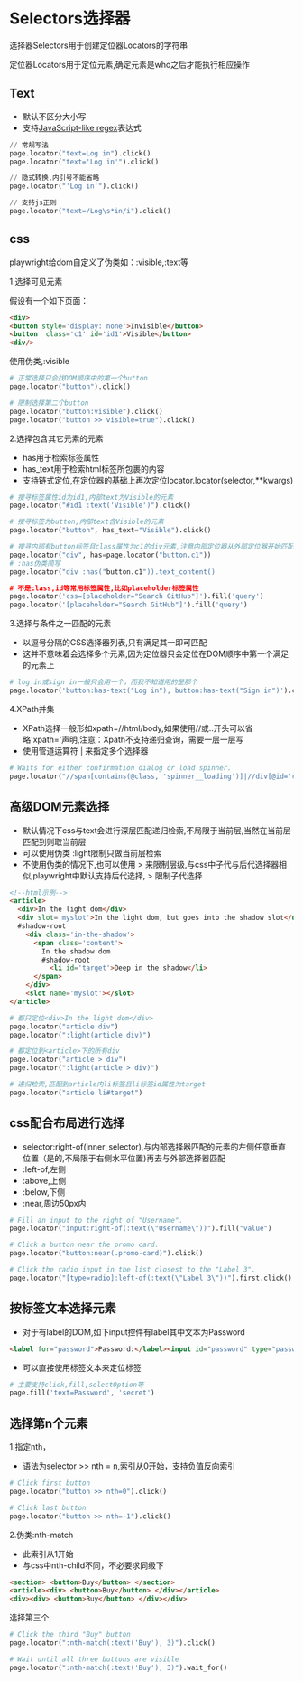 # Selectors选择器
选择器Selectors用于创建定位器Locators的字符串

定位器Locators用于定位元素,确定元素是who之后才能执行相应操作
## Text
- 默认不区分大小写
- 支持[JavaScript-like regex](https://developer.mozilla.org/en-US/docs/Web/JavaScript/Reference/Global_Objects/RegExp)表达式

```py
// 常规写法
page.locator("text=Log in").click()
page.locator("text='Log in'").click()

// 隐式转换,内引号不能省略
page.locator("'Log in'").click()

// 支持js正则
page.locator("text=/Log\s*in/i").click()
```
## css
playwright给dom自定义了伪类如：:visible,:text等

1.选择可见元素

假设有一个如下页面：
```html
<div>
<button style='display: none'>Invisible</button>
<button  class='c1' id='id1'>Visible</button>
<div/>
```
使用伪类,:visible
```py
# 正常选择只会找DOM顺序中的第一个button
page.locator("button").click()

# 限制选择第二个button
page.locator("button:visible").click()
page.locator("button >> visible=true").click()
```
2.选择包含其它元素的元素

- has用于检索标签属性
- has_text用于检索html标签所包裹的内容
- 支持链式定位,在定位器的基础上再次定位locator.locator(selector,\**kwargs)
```py
# 搜寻标签属性id为id1,内部text为Visible的元素
page.locator("#id1 :text('Visible')").click()

# 搜寻标签为button,内部text含Visible的元素
page.locator("button", has_text="Visible").click()

# 搜寻内部有button标签且class属性为c1的div元素,注意内部定位器从外部定位器开始匹配,而非从文档根目录开始匹配
page.locator("div", has=page.locator("button.c1"))
# :has伪类简写
page.locator("div :has("button.c1")).text_content()

# 不是class,id等常用标签属性,比如placeholder标签属性
page.locator('css=[placeholder="Search GitHub"]').fill('query')
page.locator('[placeholder="Search GitHub"]').fill('query')
```
3.选择与条件之一匹配的元素
- 以逗号分隔的CSS选择器列表,只有满足其一即可匹配
- 这并不意味着会选择多个元素,因为定位器只会定位在DOM顺序中第一个满足的元素上
```py
# log in或sign in一般只会用一个，而我不知道用的是那个 
page.locator('button:has-text("Log in"), button:has-text("Sign in")').click()
```

4.XPath并集
- XPath选择一般形如xpath=//html/body,如果使用//或..开头可以省略'xpath='声明,注意：Xpath不支持递归查询，需要一层一层写
- 使用管道运算符 | 来指定多个选择器
```py
# Waits for either confirmation dialog or load spinner.
page.locator("//span[contains(@class, 'spinner__loading')]|//div[@id='confirmation']").wait_for()
```

## 高级DOM元素选择
- 默认情况下css与text会进行深层匹配递归检索,不局限于当前层,当然在当前层匹配到则取当前层
- 可以使用伪类 :light限制只做当前层检索
- 不使用伪类的情况下,也可以使用 > 来限制层级,与css中子代与后代选择器相似,playwright中默认支持后代选择, > 限制子代选择 
```html
<!--html示例-->
<article>
  <div>In the light dom</div>
  <div slot='myslot'>In the light dom, but goes into the shadow slot</div>
  #shadow-root
    <div class='in-the-shadow'>
      <span class='content'>
        In the shadow dom
        #shadow-root
          <li id='target'>Deep in the shadow</li>
      </span>
    </div>
    <slot name='myslot'></slot>
</article>
```
```py
# 都只定位<div>In the light dom</div>
page.locator("article div")
page.locator(":light(article div)")

# 都定位到<article>下的所有div
page.locator("article > div")
page.locator(":light(article > div)")

# 递归检索,匹配到article内li标签且li标签id属性为target
page.locator("article li#target")
```
## css配合布局进行选择
- selector:right-of(inner_selector),与内部选择器匹配的元素的左侧任意垂直位置（是的,不局限于右侧水平位置)再去与外部选择器匹配
- :left-of,左侧
- :above,上侧
- :below,下侧
- :near,周边50px内
```py
# Fill an input to the right of "Username".
page.locator("input:right-of(:text(\"Username\"))").fill("value")

# Click a button near the promo card.
page.locator("button:near(.promo-card)").click()

# Click the radio input in the list closest to the "Label 3".
page.locator("[type=radio]:left-of(:text(\"Label 3\"))").first.click()
```
## 按标签文本选择元素
- 对于有label的DOM,如下input控件有label其中文本为Password
```html
<label for="password">Password:</label><input id="password" type="password">
```
- 可以直接使用标签文本来定位标签
```py
# 主要支持click,fill,selectOption等
page.fill('text=Password', 'secret')
```

## 选择第n个元素
1.指定nth，
- 语法为selector >> nth = n,索引从0开始，支持负值反向索引
```py
# Click first button
page.locator("button >> nth=0").click()

# Click last button
page.locator("button >> nth=-1").click()
```
2.伪类:nth-match
- 此索引从1开始
- 与css中nth-child不同，不必要求同级下
```html
<section> <button>Buy</button> </section>
<article><div> <button>Buy</button> </div></article>
<div><div> <button>Buy</button> </div></div>
```
选择第三个
```py
# Click the third "Buy" button
page.locator(":nth-match(:text('Buy'), 3)").click()

# Wait until all three buttons are visible
page.locator(":nth-match(:text('Buy'), 3)").wait_for()
```

